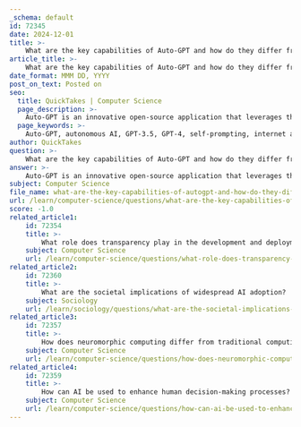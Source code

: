 ```yaml
---
_schema: default
id: 72345
date: 2024-12-01
title: >-
    What are the key capabilities of Auto-GPT and how do they differ from other autonomous AI systems?
article_title: >-
    What are the key capabilities of Auto-GPT and how do they differ from other autonomous AI systems?
date_format: MMM DD, YYYY
post_on_text: Posted on
seo:
  title: QuickTakes | Computer Science
  page_description: >-
    Auto-GPT is an innovative open-source application that leverages the capabilities of large language models to perform tasks autonomously with enhanced features such as self-prompting, internet access, and advanced memory management.
  page_keywords: >-
    Auto-GPT, autonomous AI, GPT-3.5, GPT-4, self-prompting, internet access, memory management, code generation, debugging, open-source, task execution, complex tasks, versatility, advanced models, project management
author: QuickTakes
question: >-
    What are the key capabilities of Auto-GPT and how do they differ from other autonomous AI systems?
answer: >-
    Auto-GPT is an innovative open-source application that leverages the capabilities of the GPT-3.5 and GPT-4 large language models (LLMs) to perform tasks autonomously. Here are the key capabilities of Auto-GPT and how they differ from other autonomous AI systems:\n\n### Key Capabilities of Auto-GPT\n\n1. **Autonomous Task Execution**: Auto-GPT can autonomously perform multi-step tasks without requiring continuous user input. Users can set a goal, and Auto-GPT will generate the necessary prompts and actions to achieve that goal.\n\n2. **Self-Prompting and Subtask Creation**: One of the standout features of Auto-GPT is its ability to self-prompt. It can break down complex tasks into smaller, manageable subtasks, allowing it to tackle intricate problems efficiently.\n\n3. **Internet Access**: Auto-GPT has the capability to access the internet to gather information, which enhances its ability to perform tasks that require real-time data or extensive research.\n\n4. **Memory Management**: It incorporates both long-term and short-term memory management, enabling it to retain context and information over the course of a task, which is crucial for maintaining coherence in complex projects.\n\n5. **Code Generation and Debugging**: Auto-GPT can write its own code and has the ability to debug and improve it recursively, which is a significant advancement over traditional AI systems that require explicit instructions for coding tasks.\n\n6. **Versatile Applications**: Users have employed Auto-GPT for a variety of applications, including generating content, conducting research, and even creating software applications, showcasing its versatility.\n\n### Differences from Other Autonomous AI Systems\n\n- **Level of Autonomy**: Unlike many traditional AI systems, which often require user interaction for each step (like ChatGPT), Auto-GPT operates with a higher degree of autonomy, allowing it to manage entire projects independently.\n\n- **Complexity Handling**: Auto-GPT is designed to handle more complex tasks that involve multiple steps and decision-making processes, whereas other systems may be limited to simpler, more linear tasks.\n\n- **Integration of Advanced Models**: Auto-GPT utilizes the advanced capabilities of both GPT-3.5 and GPT-4, which enhances its reasoning, context understanding, and overall performance compared to other AI systems that may not leverage such powerful models.\n\n- **Open-Source Nature**: Being open-source, Auto-GPT allows developers to modify and enhance its capabilities, fostering a community-driven approach to its development, which is not always the case with proprietary AI systems.\n\nIn summary, Auto-GPT represents a significant advancement in autonomous AI systems, offering enhanced capabilities for task execution, self-management, and adaptability, setting it apart from other AI solutions in the market.
subject: Computer Science
file_name: what-are-the-key-capabilities-of-autogpt-and-how-do-they-differ-from-other-autonomous-ai-systems.md
url: /learn/computer-science/questions/what-are-the-key-capabilities-of-autogpt-and-how-do-they-differ-from-other-autonomous-ai-systems
score: -1.0
related_article1:
    id: 72354
    title: >-
        What role does transparency play in the development and deployment of AI technologies?
    subject: Computer Science
    url: /learn/computer-science/questions/what-role-does-transparency-play-in-the-development-and-deployment-of-ai-technologies
related_article2:
    id: 72360
    title: >-
        What are the societal implications of widespread AI adoption?
    subject: Sociology
    url: /learn/sociology/questions/what-are-the-societal-implications-of-widespread-ai-adoption
related_article3:
    id: 72357
    title: >-
        How does neuromorphic computing differ from traditional computing architectures?
    subject: Computer Science
    url: /learn/computer-science/questions/how-does-neuromorphic-computing-differ-from-traditional-computing-architectures
related_article4:
    id: 72359
    title: >-
        How can AI be used to enhance human decision-making processes?
    subject: Computer Science
    url: /learn/computer-science/questions/how-can-ai-be-used-to-enhance-human-decisionmaking-processes
---
```


&nbsp;